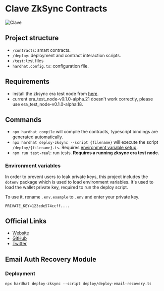 # Clave ZkSync Contracts

<img src="logo.svg" alt="Clave">

## Project structure

-   `/contracts`: smart contracts.
-   `/deploy`: deployment and contract interaction scripts.
-   `/test`: test files
-   `hardhat.config.ts`: configuration file.

## Requirements

-   install the zksync era test node from [here](https://github.com/matter-labs/era-test-node).
-   current era_test_node-v0.1.0-alpha.21 doesn't work correctly, please use era_test_node-v0.1.0-alpha.18.

## Commands

-   `npx hardhat compile` will compile the contracts, typescript bindings are generated automatically.
-   `npx hardhat deploy-zksync --script {filename}` will execute the script `/deploy/{filename}.ts`. Requires [environment variable setup](#environment-variables).
-   `npm run test-real`: run tests. **Requires a running zksync era test node.**

### Environment variables

In order to prevent users to leak private keys, this project includes the `dotenv` package which is used to load environment variables. It's used to load the wallet private key, required to run the deploy script.

To use it, rename `.env.example` to `.env` and enter your private key.

```
PRIVATE_KEY=123cde574ccff....
```

## Official Links

-   [Website](https://getclave.io/)
-   [GitHub](https://github.com/getclave)
-   [Twitter](https://twitter.com/getclave)

## Email Auth Recovery Module

### Deployment

```
npx hardhat deploy-zksync --script deploy/deploy-email-recovery.ts
```